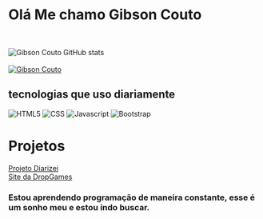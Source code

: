 # Olá Me chamo Gibson Couto
<br>

![Gibson Couto GitHub stats](https://github-readme-stats.vercel.app/api?username=guibzeradev&show_icons=true&theme=radical) <br> <br>
[![Gibson Couto](https://github-readme-stats.vercel.app/api/top-langs/?username=guibzeradev&layout=compact)](https://github.com/anuraghazra/github-readme-stats)

## tecnologias que uso diariamente

 <div style="display: inline-block">
    <img src="https://img.shields.io/badge/HTML5-E34F26?style=for-the-badge&logo=html5&logoColor=white" alt="HTML5">
 </div>

 <div style="display: inline-block">
    <img src="https://img.shields.io/badge/CSS-239120?&style=for-the-badge&logo=css3&logoColor=white" alt="CSS">
 </div>

 <div style="display: inline-block">
    <img src="https://img.shields.io/badge/JavaScript-F7DF1E?style=for-the-badge&logo=javascript&logoColor=black" alt="Javascript">
 </div>
 <div style="display: inline-block">
    <img src="https://img.shields.io/badge/Bootstrap-563D7C?style=for-the-badge&logo=bootstrap&logoColor=white" alt="Bootstrap">
 </div>
 
 # Projetos
 
<a href="https://guibzeradev.github.io/projeto-diarizei/">Projeto Diarizei</a> <br>
<a href="https://guibzeradev.github.io/dropgames-site/">Site da DropGames</a> <br>

### Estou aprendendo programação de maneira constante, esse é um sonho meu e estou indo buscar.
